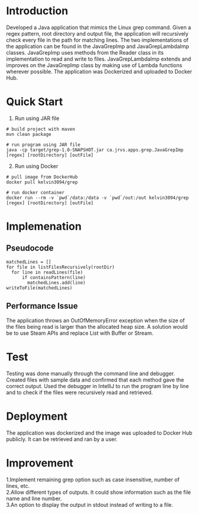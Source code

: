 # Introduction
Developed a Java application that mimics the Linux grep command. Given a regex pattern, root directory and output file, the application will recursively check every file in the path for matching lines. The two implementations of the application can be found in the JavaGrepImp and JavaGrepLambdaImp classes. JavaGrepImp uses methods from the Reader class in its implementation to read and write to files. JavaGrepLambdaImp extends and improves on the JavaGrepImp class by making use of Lambda functions wherever possible. The application was Dockerized and uploaded to Docker Hub.
# Quick Start
1. Run using JAR file
```
# build project with maven
mvn clean package

# run program using JAR file
java -cp target/grep-1.0-SNAPSHOT.jar ca.jrvs.apps.grep.JavaGrepImp [regex] [rootDirectory] [outFile]
```
2. Run using Docker
```
# pull image from DockerHub
docker pull kelvin3094/grep

# run docker container
docker run --rm -v `pwd`/data:/data -v `pwd`/out:/out kelvin3094/grep [regex] [rootDirectory] [outFile]
```		
# Implemenation 
## Pseudocode
```
matchedLines = []
for file in listFilesRecursively(rootDir)
  for line in readLines(file)
      if containsPattern(line)
        matchedLines.add(line)
writeToFile(matchedLines)
```

## Performance Issue
The application throws an OutOfMemoryError exception when the size of the files being read is larger than the allocated heap size. A solution would be to use Steam APIs and replace List with Buffer or Stream.

# Test
Testing was done manually through the command line and debugger. Created files with sample data and confirmed that each method gave the correct output. Used the debugger in IntelliJ to run the program line by line and to check if the files were recursively read and retrieved.

# Deployment
The application was dockerized and the image was uploaded to Docker Hub publicly. It can be retrieved and ran by a user.

# Improvement
1.Implement remaining grep option such as case insensitive, number of lines, etc.  
2.Allow different types of outputs. It could show information such as the file name and line number.  
3.An option to display the output in stdout instead of writing to a file.  

